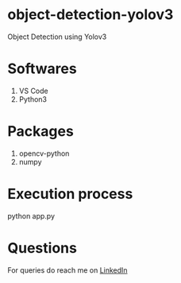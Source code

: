 # object-detection-yolov3
Object Detection using Yolov3

# Softwares
1. VS Code
2. Python3

# Packages
1. opencv-python
2. numpy

# Execution process
python app.py

# Questions
For queries do reach me on <a href="https://linkedin.com/in/MadhuPIoT">LinkedIn</a>
